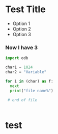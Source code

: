 # Test Title

* Option 1
* Option 2
* Option 3

### Now I have 3

```py
import odb

char1 = 1024
char2 = "Variable"

for i in (char) as f:
  next
  print("file name%")
  
 # end of file
 
 ```
 
 # test 
